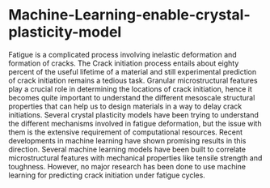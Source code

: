 # Machine-Learning-enable-crystal-plasticity-model
Fatigue is a complicated process involving inelastic deformation and formation of cracks. The Crack initiation process entails about eighty percent of the useful lifetime of a material and still experimental prediction of crack initiation remains a tedious task. Granular microstructural features play a crucial role in determining the locations of crack initiation, hence it becomes quite important to understand the different mesoscale structural properties that can help us to design materials in a way to delay crack initiations. Several crystal plasticity models have been trying to understand the different mechanisms involved in fatigue deformation, but the issue with them is the extensive requirement of computational resources. 
Recent developments in machine learning have shown promising results in this direction. Several machine learning models have been built to correlate microstructural features with mechanical properties like tensile strength and toughness. However, no major research has been done to use machine learning for predicting crack initiation under fatigue cycles.
